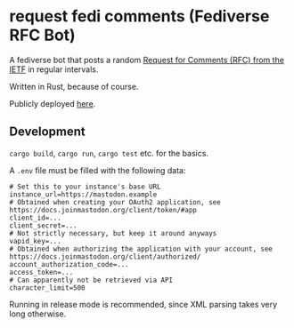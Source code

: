 # request fedi comments (Fediverse RFC Bot)

A fediverse bot that posts a random [Request for Comments (RFC) from the IETF](https://www.rfc-editor.org/) in regular intervals.

Written in Rust, because of course.

Publicly deployed <a rel="me" href="https://botsin.space/@rfcs">here</a>.

## Development

`cargo build`, `cargo run`, `cargo test` etc. for the basics.

A `.env` file must be filled with the following data:

```
# Set this to your instance's base URL
instance_url=https://mastodon.example
# Obtained when creating your OAuth2 application, see https://docs.joinmastodon.org/client/token/#app
client_id=...
client_secret=...
# Not strictly necessary, but keep it around anyways
vapid_key=...
# Obtained when authorizing the application with your account, see https://docs.joinmastodon.org/client/authorized/
account_authorization_code=...
access_token=...
# Can apparently not be retrieved via API
character_limit=500
```

Running in release mode is recommended, since XML parsing takes very long otherwise.
